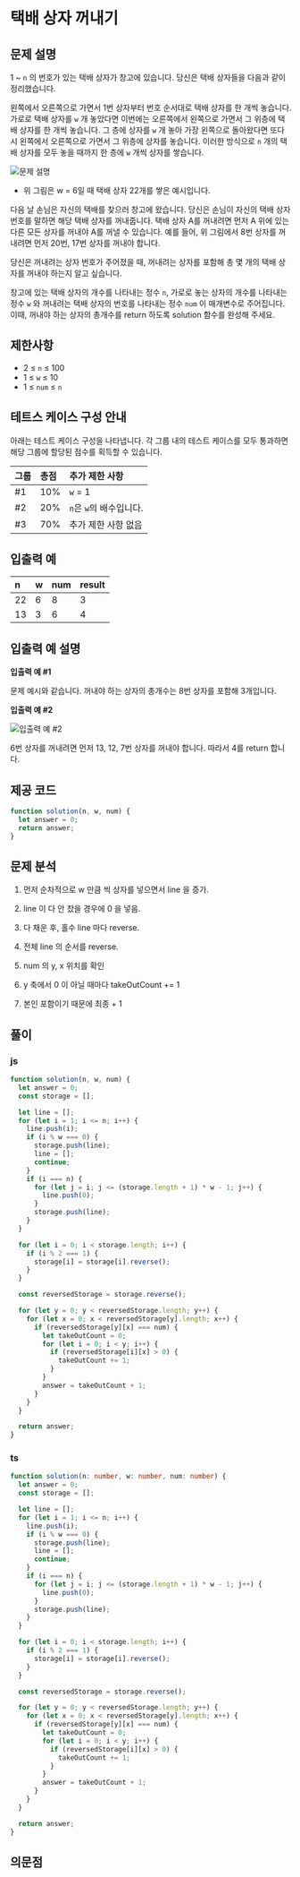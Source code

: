 # 택배 상자 꺼내기

## 문제 설명

1 ~ `n` 의 번호가 있는 택배 상자가 창고에 있습니다. 당신은 택배 상자들을 다음과 같이 정리했습니다.

왼쪽에서 오른쪽으로 가면서 1번 상자부터 번호 순서대로 택배 상자를 한 개씩 놓습니다. 가로로 택배 상자를 `w` 개 놓았다면 이번에는 오른쪽에서 왼쪽으로 가면서 그 위층에 택배 상자를 한 개씩 놓습니다. 그 층에 상자를 `w` 개 놓아 가장 왼쪽으로 돌아왔다면 또다시 왼쪽에서 오른쪽으로 가면서 그 위층에 상자를 놓습니다. 이러한 방식으로 `n` 개의 택배 상자를 모두 놓을 때까지 한 층에 `w` 개씩 상자를 쌓습니다.

![문제 설명](https://grepp-programmers.s3.ap-northeast-2.amazonaws.com/files/production/e06b4c0d-0ce6-4a2d-8ad4-ba20f9398145/ex1-1.png)

- 위 그림은 w = 6일 때 택배 상자 22개를 쌓은 예시입니다.

다음 날 손님은 자신의 택배를 찾으러 창고에 왔습니다. 당신은 손님이 자신의 택배 상자 번호를 말하면 해당 택배 상자를 꺼내줍니다. 택배 상자 A를 꺼내려면 먼저 A 위에 있는 다른 모든 상자를 꺼내야 A를 꺼낼 수 있습니다. 예를 들어, 위 그림에서 8번 상자를 꺼내려면 먼저 20번, 17번 상자를 꺼내야 합니다.

당신은 꺼내려는 상자 번호가 주어졌을 때, 꺼내려는 상자를 포함해 총 몇 개의 택배 상자를 꺼내야 하는지 알고 싶습니다.

창고에 있는 택배 상자의 개수를 나타내는 정수 `n`, 가로로 놓는 상자의 개수를 나타내는 정수 `w` 와 꺼내려는 택배 상자의 번호를 나타내는 정수 `num` 이 매개변수로 주어집니다. 이때, 꺼내야 하는 상자의 총개수를 return 하도록 solution 함수를 완성해 주세요.

## 제한사항

- 2 ≤ `n` ≤ 100
- 1 ≤ `w` ≤ 10
- 1 ≤ `num` ≤ `n`

## 테트스 케이스 구성 안내

아래는 테스트 케이스 구성을 나타냅니다. 각 그룹 내의 테스트 케이스를 모두 통과하면 해당 그룹에 할당된 점수를 획득할 수 있습니다.

| 그룹 | 총점 | 추가 제한 사항          |
| :--- | :--- | :---------------------- |
| #1   | 10%  | `w` = 1                 |
| #2   | 20%  | `n`은 `w`의 배수입니다. |
| #3   | 70%  | 추가 제한 사항 없음     |

## 입출력 예

| n   | w   | num | result |
| :-- | :-- | :-- | :----- |
| 22  | 6   | 8   | 3      |
| 13  | 3   | 6   | 4      |

## 입출력 예 설명

**입출력 예 #1**

문제 예시와 같습니다. 꺼내야 하는 상자의 총개수는 8번 상자를 포함해 3개입니다.

**입출력 예 #2**

![입출력 예 #2](https://grepp-programmers.s3.ap-northeast-2.amazonaws.com/files/production/cb4cf30d-2313-40ff-8366-86841f603ae6/ex2-1.png)

6번 상자를 꺼내려면 먼저 13, 12, 7번 상자를 꺼내야 합니다.
따라서 4를 return 합니다.

## 제공 코드

```js
function solution(n, w, num) {
  let answer = 0;
  return answer;
}
```

## 문제 분석

1. 먼저 순차적으로 w 만큼 씩 상자를 넣으면서 line 을 증가.

2. line 이 다 안 찼을 경우에 0 을 넣음.

3. 다 채운 후, 홀수 line 마다 reverse.

4. 전체 line 의 순서를 reverse.

5. num 의 y, x 위치를 확인

6. y 축에서 0 이 아닐 때마다 takeOutCount += 1

7. 본인 포함이기 때문에 최종 + 1

## 풀이

### js

```js
function solution(n, w, num) {
  let answer = 0;
  const storage = [];

  let line = [];
  for (let i = 1; i <= n; i++) {
    line.push(i);
    if (i % w === 0) {
      storage.push(line);
      line = [];
      continue;
    }
    if (i === n) {
      for (let j = i; j <= (storage.length + 1) * w - 1; j++) {
        line.push(0);
      }
      storage.push(line);
    }
  }

  for (let i = 0; i < storage.length; i++) {
    if (i % 2 === 1) {
      storage[i] = storage[i].reverse();
    }
  }

  const reversedStorage = storage.reverse();

  for (let y = 0; y < reversedStorage.length; y++) {
    for (let x = 0; x < reversedStorage[y].length; x++) {
      if (reversedStorage[y][x] === num) {
        let takeOutCount = 0;
        for (let i = 0; i < y; i++) {
          if (reversedStorage[i][x] > 0) {
            takeOutCount += 1;
          }
        }
        answer = takeOutCount + 1;
      }
    }
  }

  return answer;
}
```

### ts

```ts
function solution(n: number, w: number, num: number) {
  let answer = 0;
  const storage = [];

  let line = [];
  for (let i = 1; i <= n; i++) {
    line.push(i);
    if (i % w === 0) {
      storage.push(line);
      line = [];
      continue;
    }
    if (i === n) {
      for (let j = i; j <= (storage.length + 1) * w - 1; j++) {
        line.push(0);
      }
      storage.push(line);
    }
  }

  for (let i = 0; i < storage.length; i++) {
    if (i % 2 === 1) {
      storage[i] = storage[i].reverse();
    }
  }

  const reversedStorage = storage.reverse();

  for (let y = 0; y < reversedStorage.length; y++) {
    for (let x = 0; x < reversedStorage[y].length; x++) {
      if (reversedStorage[y][x] === num) {
        let takeOutCount = 0;
        for (let i = 0; i < y; i++) {
          if (reversedStorage[i][x] > 0) {
            takeOutCount += 1;
          }
        }
        answer = takeOutCount + 1;
      }
    }
  }

  return answer;
}
```

## 의문점
